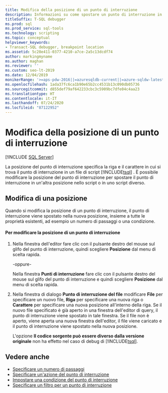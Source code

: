```yaml
---
title: Modifica della posizione di un punto di interruzione
description: Informazioni su come spostare un punto di interruzione in un file di script Transact-SQL in un'altra posizione nello script o in uno script diverso.
titleSuffix: T-SQL debugger
ms.prod: sql
ms.prod_service: sql-tools
ms.technology: scripting
ms.topic: conceptual
helpviewer_keywords:
- Transact-SQL debugger, breakpoint location
ms.assetid: 5c28e411-0377-4210-a7ce-2a5c13dcdf74
author: markingmyname
ms.author: maghan
ms.reviewer: ''
ms.custom: seo-lt-2019
ms.date: 12/04/2019
monikerRange: '>=aps-pdw-2016||=azuresqldb-current||=azure-sqldw-latest||>=sql-server-2016||=sqlallproducts-allversions||>=sql-server-linux-2017||=azuresqldb-mi-current'
ms.openlocfilehash: 1ada37fc6ca1b90e65b2cc4531b13c090db05736
ms.sourcegitcommit: d855def79af642233cbc3c5909bc7dfe04c4aa23
ms.translationtype: HT
ms.contentlocale: it-IT
ms.lasthandoff: 07/24/2020
ms.locfileid: "87122952"
---
```

# <a name="edit-a-breakpoint-location"></a>Modifica della posizione di un punto di interruzione

 [!INCLUDE [SQL Server](../../includes/applies-to-version/sqlserver.md)]

La posizione del punto di interruzione specifica la riga e il carattere in cui si trova il punto di interruzione in un file di script [!INCLUDE[tsql](../../includes/tsql-md.md)] . È possibile modificare la posizione del punto di interruzione per spostare il punto di interruzione in un'altra posizione nello script o in uno script diverso.

## <a name="editing-a-location"></a>Modifica di una posizione

Quando si modifica la posizione di un punto di interruzione, il punto di interruzione viene spostato nella nuova posizione, insieme a tutte le proprietà esistenti, ad esempio un numero di passaggi o una condizione.  

#### <a name="to-edit-a-breakpoint-location"></a>Per modificare la posizione di un punto di interruzione

1. Nella finestra dell'editor fare clic con il pulsante destro del mouse sul glifo del punto di interruzione, quindi scegliere **Posizione** dal menu di scelta rapida.  
  
     -oppure-  
  
     Nella finestra **Punti di interruzione** fare clic con il pulsante destro del mouse sul glifo del punto di interruzione e quindi scegliere **Posizione** dal menu di scelta rapida.  
  
2. Nella finestra di dialogo **Punto di interruzione del file** modificare **File** per specificare un nuovo file, **Riga** per specificare una nuova riga o **Carattere** per specificare una nuova posizione all'interno della riga. Se il nuovo file specificato è già aperto in una finestra dell'editor di query, il punto di interruzione viene spostato in tale finestra. Se il file non è aperto, viene aperta una nuova finestra dell'editor, il file viene caricato e il punto di interruzione viene spostato nella nuova posizione.  
  
     L'opzione **Il codice sorgente può essere diverso dalla versione originale** non ha effetto nel caso di debug di [!INCLUDE[tsql](../../includes/tsql-md.md)].  
  
## <a name="see-also"></a>Vedere anche

- [Specificare un numero di passaggi](../../relational-databases/scripting/specify-a-hit-count.md)
- [Specificare un'azione del punto di interruzione](../../relational-databases/scripting/specify-a-breakpoint-action.md)
- [Impostare una condizione del punto di interruzione](../../relational-databases/scripting/specify-a-breakpoint-condition.md)
- [Specificare un filtro per un punto di interruzione](../../relational-databases/scripting/specify-a-breakpoint-filter.md)
